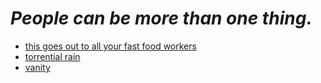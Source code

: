 # *People can be more than one thing.*

* [this goes out to all your fast food workers](https://github.com/casnroberts/poetry/blob/master/minimum-wage.md)
* [torrential rain](https://github.com/casnroberts/poetry/blob/master/torrential-rain.md)
* [vanity](https://github.com/casnroberts/poetry/blob/master/vanity.md)
